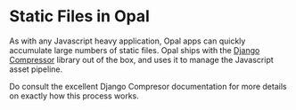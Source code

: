 # Static Files in Opal

As with any Javascript heavy application, Opal apps can quickly accumulate large numbers
of static files. Opal ships with the [Django Compressor](http://django-compressor.readthedocs.org/en/latest/)
library out of the box, and uses it to manage the Javascript asset pipeline.

Do consult the excellent Django Compresor documentation for more details on exactly how this process works.
